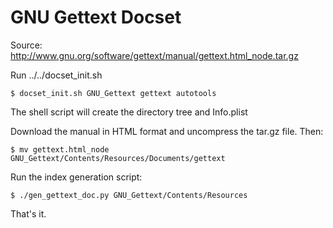 GNU Gettext Docset
===================
Source: http://www.gnu.org/software/gettext/manual/gettext.html_node.tar.gz

Run ../../docset_init.sh
```
$ docset_init.sh GNU_Gettext gettext autotools
```
The shell script will create the directory tree and Info.plist

Download the manual in HTML format and uncompress the tar.gz file. Then:
```
$ mv gettext.html_node GNU_Gettext/Contents/Resources/Documents/gettext
```

Run the index generation script:
```
$ ./gen_gettext_doc.py GNU_Gettext/Contents/Resources
```

That's it.
